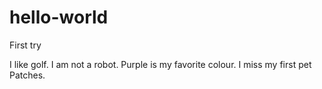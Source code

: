 # hello-world
First try

I like golf.
I am not a robot.
Purple is my favorite colour.
I miss my first pet Patches.
